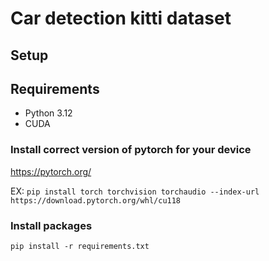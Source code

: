 # Car detection kitti dataset

## Setup

## Requirements

 - Python 3.12
 - CUDA

### Install correct version of pytorch for your device

https://pytorch.org/

EX: `pip install torch torchvision torchaudio --index-url https://download.pytorch.org/whl/cu118`

### Install packages

`pip install -r requirements.txt`